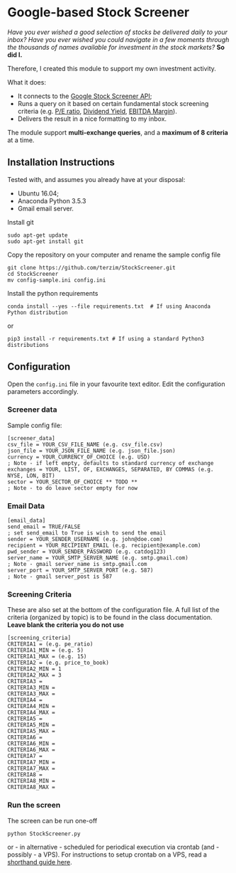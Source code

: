 # Google-based Stock Screener
*Have you ever wished a good selection of stocks be delivered daily to your inbox?* *Have you ever wished you could navigate in a few moments through the thousands of names available for investment in the stock markets?* **So did I.** 

Therefore, I created this module to support my own investment activity. 

What it does:
- It connects to the [Google Stock Screener API](https://www.google.com/finance/stockscreener);
- Runs a query on it based on certain fundamental stock screening criteria (e.g. [P/E ratio](http://wwww.investopedia.com/terms/p/price-earningsratio.asp), [Dividend Yield](http://wwww.investopedia.com/terms/d/dividendyield.asp), [EBITDA Margin](http://wwww.investopedia.com/terms/e/ebitda-margin.asp)).
- Delivers the result in a nice formatting to my inbox.

The module support **multi-exchange queries**, and a **maximum of 8 criteria** at a time.

## Installation Instructions
Tested with, and assumes you already have at your disposal:
- Ubuntu 16.04;
- Anaconda Python 3.5.3 
- Gmail email server. 

Install git
```
sudo apt-get update
sudo apt-get install git
```

Copy the repository on your computer and rename the sample config file
```
git clone https://github.com/terzim/StockScreener.git
cd StockScreener
mv config-sample.ini config.ini
```
Install the python requirements
```
conda install --yes --file requirements.txt  # If using Anaconda Python distribution
```
or
```
pip3 install -r requirements.txt # If using a standard Python3 distributions
```

## Configuration
Open the ```config.ini``` file in your favourite text editor. Edit the configuration parameters accordingly.

### Screener data

Sample config file:
```
[screener_data]
csv_file = YOUR_CSV_FILE_NAME (e.g. csv_file.csv)
json_file = YOUR_JSON_FILE_NAME (e.g. json_file.json)
currency = YOUR_CURRENCY_OF_CHOICE (e.g. USD)
; Note - if left empty, defaults to standard currency of exchange
exchanges = YOUR, LIST, OF, EXCHANGES, SEPARATED, BY COMMAS (e.g. NYSE, LON, BIT)
sector = YOUR_SECTOR_OF_CHOICE ** TODO **
; Note - to do leave sector empty for now
```

### Email Data
```
[email_data]
send_email = TRUE/FALSE
; set send_email to True is wish to send the email
sender = YOUR_SENDER_USERNAME (e.g. john@doe.com)
recipient = YOUR_RECIPIENT_EMAIL (e.g. recipient@example.com)
pwd_sender = YOUR_SENDER_PASSWORD (e.g. catdog123)
server_name = YOUR_SMTP_SERVER_NAME (e.g. smtp.gmail.com)
; Note - gmail server_name is smtp.gmail.com
server_port = YOUR_SMTP_SERVER_PORT (e.g. 587)
; Note - gmail server_post is 587
```

### Screening Criteria

These are also set at the bottom of the configuration file. A full list of the criteria (organized by topic) is to be found in the class documentation. **Leave blank the criteria you do not use**

```
[screening_criteria]
CRITERIA1 = (e.g. pe_ratio)
CRITERIA1_MIN = (e.g. 5)
CRITERIA1_MAX = (e.g. 15)
CRITERIA2 = (e.g. price_to_book)
CRITERIA2_MIN = 1
CRITERIA2_MAX = 3
CRITERIA3 =
CRITERIA3_MIN =
CRITERIA3_MAX =
CRITERIA4 =
CRITERIA4_MIN =
CRITERIA4_MAX =
CRITERIA5 =
CRITERIA5_MIN =
CRITERIA5_MAX =
CRITERIA6 =
CRITERIA6_MIN =
CRITERIA6_MAX =
CRITERIA7 =
CRITERIA7_MIN =
CRITERIA7_MAX =
CRITERIA8 =
CRITERIA8_MIN =
CRITERIA8_MAX =
```
### Run the screen
The screen can be run one-off
```
python StockScreener.py
```
or - in alternative - scheduled for periodical execution via crontab (and - possibly - a VPS). For instructions to setup crontab on a VPS, read a [shorthand guide here](https://www.digitalocean.com/community/tutorials/how-to-use-cron-to-automate-tasks-on-a-vps). 